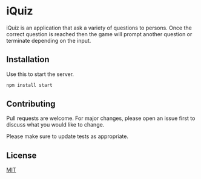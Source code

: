 # iQuiz
iQuiz is an application that ask a variety of questions to persons. Once the correct question is reached then the game will prompt another question or terminate depending on the input.

## Installation
Use this to start the server.

```bash
npm install start
```

## Contributing
Pull requests are welcome. For major changes, please open an issue first to discuss what you would like to change.

Please make sure to update tests as appropriate.

## License
[MIT](https://choosealicense.com/licenses/mit/)
